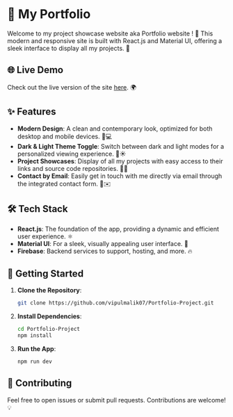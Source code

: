 

# 🎨 My Portfolio 
Welcome to my project showcase website aka Portfolio website ! 🚀 This modern and responsive site is built with React.js and Material UI, offering a sleek interface to display all my projects. 🌟

## 🌐 Live Demo

Check out the live version of the site [here](https://vipulmalik-portfolio.web.app/). 🌍

## ✨ Features

- **Modern Design**: A clean and contemporary look, optimized for both desktop and mobile devices. 📱💻
- **Dark & Light Theme Toggle**: Switch between dark and light modes for a personalized viewing experience. 🌙☀️
- **Project Showcases**: Display of all my projects with easy access to their links and source code repositories. 📁🔗
- **Contact by Email**: Easily get in touch with me directly via email through the integrated contact form. 📧✉️

## 🛠️ Tech Stack

- **React.js**: The foundation of the app, providing a dynamic and efficient user experience. ⚛️
- **Material UI**: For a sleek, visually appealing user interface. 🎨
- **Firebase**: Backend services to support, hosting, and more. 🔥

## 🚀 Getting Started

1. **Clone the Repository**: 
   ```bash
   git clone https://github.com/vipulmalik07/Portfolio-Project.git
   ```
2. **Install Dependencies**:
   ```bash
   cd Portfolio-Project
   npm install
   ```
3. **Run the App**:
   ```bash
   npm run dev
   ```


## 🤝 Contributing

Feel free to open issues or submit pull requests. Contributions are welcome! 💡
